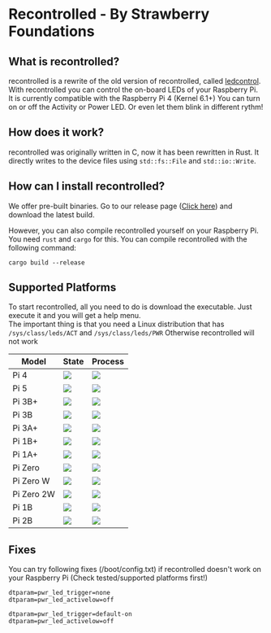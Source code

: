 # **Recontrolled - By Strawberry Foundations**

## What is recontrolled?
recontrolled is a rewrite of the old version of recontrolled, called [ledcontrol](https://github.com/Strawberry-Software-Industries/ledcontrol). 
With recontrolled you can control the on-board LEDs of your Raspberry Pi. It is currently compatible with the Raspberry Pi 4 (Kernel 6.1+) You can turn on or off the Activity or Power LED. Or even let them blink in different rythm!

## How does it work?
recontrolled was originally written in C, now it has been rewritten in Rust. It directly writes to the device files using `std::fs::File` and `std::io::Write`.

## How can I install recontrolled?
We offer pre-built binaries. 
Go to our release page ([Click here](https://github.com/Strawberry-Foundations/recontrolled/releases)) and download the latest build.

However, you can also compile recontrolled yourself on your Raspberry Pi. You need `rust` and `cargo` for this.
You can compile recontrolled with the following command:
```
cargo build --release
```

## Supported Platforms
To start recontrolled, all you need to do is download the executable. Just execute it and you will get a help menu. <br>
The important thing is that you need a Linux distribution that has `/sys/class/leds/ACT` and `/sys/class/leds/PWR` 
Otherwise recontrolled will not work

| Model             | State                                                 | Process                                                       | 
| --                | --                                                    | --                                                            | 
| Pi 4              | ![](https://img.shields.io/badge/Supported-success)   | ![](https://img.shields.io/badge/Tested-success)              |   
| Pi 5              | ![](https://img.shields.io/badge/Untested-orange)     | ![](https://img.shields.io/badge/Not_planned/No_tester-red)   |  
| Pi 3B+            | ![](https://img.shields.io/badge/Untested-orange)     | ![](https://img.shields.io/badge/Not_planned/No_tester-red)   |  
| Pi 3B             | ![](https://img.shields.io/badge/Untested-orange)     | ![](https://img.shields.io/badge/Not_planned/No_tester-red)   |  
| Pi 3A+            | ![](https://img.shields.io/badge/Untested-orange)     | ![](https://img.shields.io/badge/Not_planned/No_tester-red)   |  
| Pi 1B+            | ![](https://img.shields.io/badge/Untested-orange)     | ![](https://img.shields.io/badge/Not_planned/No_tester-red)   |  
| Pi 1A+            | ![](https://img.shields.io/badge/Untested-orange)     | ![](https://img.shields.io/badge/Not_planned/No_tester-red)   |  
| Pi Zero           | ![](https://img.shields.io/badge/Untested-orange)     | ![](https://img.shields.io/badge/Not_planned/No_tester-red)   |
| Pi Zero W         | ![](https://img.shields.io/badge/Untested-orange)     | ![](https://img.shields.io/badge/Not_planned/No_tester-red)   |
| Pi Zero 2W        | ![](https://img.shields.io/badge/Untested-orange)     | ![](https://img.shields.io/badge/(Maybe)_Future-orange)       |
| Pi 1B             | ![](https://img.shields.io/badge/Unsupported-red)     | ![](https://img.shields.io/badge/Not_supported_(Official)-red)|  
| Pi 2B             | ![](https://img.shields.io/badge/Unsupported-red)     | ![](https://img.shields.io/badge/Not_supported_(Official)-red)|  




## Fixes
You can try following fixes (/boot/config.txt) if recontrolled doesn't work on your Raspberry Pi (Check tested/supported platforms first!)
```
dtparam=pwr_led_trigger=none
dtparam=pwr_led_activelow=off
```

```
dtparam=pwr_led_trigger=default-on
dtparam=pwr_led_activelow=off
```